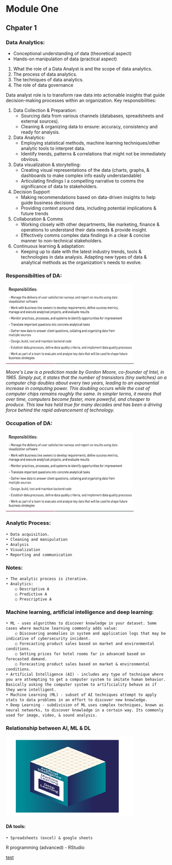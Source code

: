 # Module One

## Chpater 1

### Data Analytics:
* Conceptional understanding of data (theoretical aspect)
* Hands-on manipulation of data (practical aspect)

1. What the role of a Data Analyst is and the scope of data analytics.
2. The process of data analytics. 
3. The techniques of data analytics.
4. The role of data governance

Data analyst role is to transform raw data into actionable insights that guide decision-making processes within an organization. Key responsibilities:

1. Data Collection & Preparation:
    * Sourcing data from various channels (databases, spreadsheets and external sources).
    *  Cleaning & organizing data to ensure: accuracy, consistency and ready for analysis.
2. Data Analytics:
    *  Employing statistical methods, machine learning techniques/other analytic tools to interpret data.
    *  Identify trends, patterns & correlations that might not be immediately obvious.
3. Data visualization & storytelling:
    *  Creating visual representations of the data (charts, graphs, & dashboards to make complex info easily understandable)
    *  Articulating findings I a compelling narrative to comms the significance of data to stakeholders.
4. Decision Support
    *  Making recommendations based on data-driven insights to help guide business decisions
    *  Providing context around data, including potential implications & future trends
5. Collaboration & Comms
    *  Working closely with other departments, like marketing, finance & operations to understand their data needs & provide insight.
    *  Effectively comms complex data findings in a clear & concise manner to non-technical stakeholders.
6. Continuous learning & adaptation:
    *  Keeping up to date with the latest industry trends, tools & technologies in data analysis.
Adapting new types of data & analytical methods as the organization's needs to evolve.


### Responsibilties of DA: 

<img src="/Data_Analytics/Chapter_1/respos_da.png" width="400" height="250">

*Moore's Law* _is a prediction made by Gordon Moore, co-founder of Intel, in 1965. Simply put, it states that the number of transistors (tiny switches) on a computer chip doubles about every two years, leading to an exponential increase in computing power. This doubling occurs while the cost of computer chips remains roughly the same. In simpler terms, it means that over time, computers become faster, more powerful, and cheaper to produce. This law has held true for many decades and has been a driving force behind the rapid advancement of technology._ 

### Occupation of DA: 

<img src="/Data_Analytics/Chapter_1/respos_da.png" width="400" height="250">

### Analytic Process:

    • Data acquisition.
    • Cleaning and manipulation
    • Analysis
    • Visualization
    • Reporting and communication

### Notes:

    • The analytic process is iterative.
    • Analytics:
        ○ Descriptive A
        ○ Predictive A
        ○ Prescriptive A

### Machine learning, artificial intelligence and deep learning:

    • ML - uses algorithms to discover knowledge in your dataset. Some cases where machine learning commonly adds value:
        ○ Discovering anomalies in system and application logs that may be indicative of cybersecurity incident.
        ○ Forecasting product sales based on market and environmental conditions.
        ○ Setting prices for hotel rooms far in advanced based on forecasted demand.
        ○ Forecasting product sales based on market & environmental conditions.
    • Artificial Intelligence (AI) - includes any type of technique where you are attempting to get a computer system to imitate human behavior. Basically asking the computer system to artificiality behave as if they were intelligent.
    • Machine Learning (ML) - subset of AI techniques attempt to apply stats to data problems in an effort to discover new knowledge. 
    • Deep Learning - subdivision of ML uses complex techniques, known as neural networks, to discover knowledge in a certain way. Its commonly used for image, video, & sound analysis.

### Relationship between AI, ML & DL

<img src="/Data_Analytics/Chapter_1/relationship_ai.png" width="400" height="250">

#### DA tools:
    • Spreadsheets (excel) & google sheets
R programming (advanced) - RStudio

[test](/README.md)
